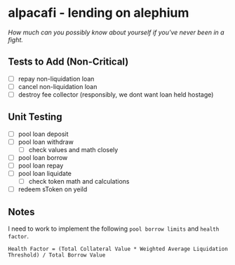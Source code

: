 # alpacafi - lending on alephium
<i> How much can you possibly know about yourself if you've never been in a fight. </i>

## Tests to Add (Non-Critical)
- [ ] repay non-liquidation loan
- [ ] cancel non-liquidation loan
- [ ] destroy fee collector (responsibly, we dont want loan held hostage)

## Unit Testing
- [ ] pool loan deposit
- [ ] pool loan withdraw
  - [ ] check values and math closely
- [ ] pool loan borrow
- [ ] pool loan repay
- [ ] pool loan liquidate
  - [ ] check token math and calculations
- [ ] redeem sToken on yeild

## Notes
  
I need to work to implement the following `pool borrow limits` and `health factor`.

`Health Factor = (Total Collateral Value * Weighted Average Liquidation Threshold) / Total Borrow Value`



